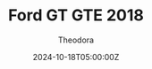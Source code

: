 ---
title: "Ford GT GTE 2018"
meta_title: ""
description: "Ford GT GTE 2018 - Detroit EGT (urd_detroit_egt) by URD"
date: 2024-10-18T05:00:00Z
thumb: rjQlVzs
mainimage: gdIWll9
categories: ["Car"]
author: "Theodora"
tags: ["Ford", "GTE", "URD", "WEC", "R2R", "USA","Sports Car"]
draft: false
link: https://s10.assettolab.com/files/e6974e6e1fdc6faf684db9cace9abaff/URD_Detroit-EGT-2018_v1_7.zip
accel: 3.2s
manu: Ford
country: USA
year: 2018
class: GTE
drivetrain: RWD
engine: 3.5L V6 turbo
power: 543 hp
torque: 699
speed: 300
gb: 6-Speed
mass: 1240
creator: URD
creatorfull: United Racing Design
version: "1.7"
csp: "No"
carname: "Ford GT GTE"
realname: URD Detroit EGT 2018
zipsize: "68 MB"
livery: "Included"
host: logo
---